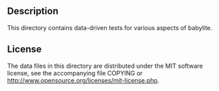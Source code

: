 Description
------------

This directory contains data-driven tests for various aspects of babylite.

License
--------

The data files in this directory are distributed under the MIT software
license, see the accompanying file COPYING or
http://www.opensource.org/licenses/mit-license.php.

